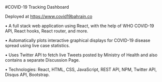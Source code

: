 #COVID-19 Tracking Dashboard 

Deployed at https://www.covid19bahrain.co

• A full stack web application using React, with the help of WHO COVID-19 API, React hooks, React router, and more.

• Automatically plots interactive graphical displays for COVID-19 disease spread using live case statistics.

• Uses Twitter API to fetch live Tweets posted by Ministry of Health and also contains a separate Discussion Page.

• Technologies: React, HTML, CSS, JavaScript, REST API, NPM, Twitter API, Disqus API, Bootstrap.
